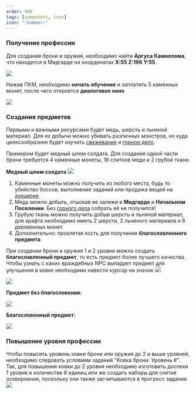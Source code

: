 ```yaml
---
order: 900
tags: [component, icon]
icon: ":hammer:"
---
```


### Получение профессии

Для создания брони и оружия, необходимо найти **Aргуса Камнелома**, что находится в Мидгарде на координатах **X:55 Z:196 Y:55**.

![](https://i.imgur.com/OIROuI9.png)

Нажав ПКМ, необходимо **начать обучение** и заплатить 5 каменных монет, после чего откроется **диалоговое окно**

![](https://i.imgur.com/rQhcx8m.png)


### Создание предметов

Первыми и важными ресурсами будет медь, шерсть и льняной материал. Для их добычи можно убивать различных монстров, но куда целесообразнее будет изучить [свежевание](http://https://wiki.warmine.ru/rpg-%D0%BC%D0%B8%D1%80/%D0%BF%D1%80%D0%BE%D1%84%D0%B5%D1%81%D1%81%D0%B8%D0%B8/%D1%81%D0%B2%D0%B5%D0%B6%D0%B5%D0%B2%D0%B0%D0%BD%D0%B8%D0%B5/ "свеживание") и [горное дело](http:/https://wiki.warmine.ru/rpg-%D0%BC%D0%B8%D1%80/%D0%BF%D1%80%D0%BE%D1%84%D0%B5%D1%81%D1%81%D0%B8%D0%B8/%D0%B3%D0%BE%D1%80%D0%BD%D0%BE%D0%B5-%D0%B4%D0%B5%D0%BB%D0%BE// "горное дело").

Примером будет медный шлем солдата. Для создания одной части брони 
требуется 4 каменные монеты, 16 слитков меди и 2 грубой ткани.

**Медный шлем солдата**
![](https://i.imgur.com/O7Owxm5.png)

1. Каменные монеты можно получить из любого места, будь то убийство боссов, выполнение заданий или продажа вещей на [аукционе](http://https://wiki.warmine.ru/rpg-%D0%BC%D0%B8%D1%80/%D1%80%D1%83%D0%BA%D0%BE%D0%B2%D0%BE%D0%B4%D1%81%D1%82%D0%B2%D0%B0/a%D1%83%D0%BA%D1%86%D0%B8%D0%BE%D0%BD-%D1%82%D0%BE%D1%80%D0%B3%D0%BE%D0%B2%D0%BB%D1%8F/ "аукционе").
2. Медь можно добыть, отыскав ее залежи в **Мидгарде** и **Начальном Поселении**. Без [горного дела](http://https://wiki.warmine.ru/rpg-%D0%BC%D0%B8%D1%80/%D0%BF%D1%80%D0%BE%D1%84%D0%B5%D1%81%D1%81%D0%B8%D0%B8/%D0%B3%D0%BE%D1%80%D0%BD%D0%BE%D0%B5-%D0%B4%D0%B5%D0%BB%D0%BE/ "горного дела") собрать её не получится!
3. Грубую ткань можно получить добыв шерсть и льняной материал, для крафта необходимо иметь 2 шерсти, 2 льняного материала и 6 деревянных монет.
4. Дополнительно: проклятая кость для получения **благословленного предмета**

При создании брони и оружия 1 и 2 уровня можно создать **благославленный предмет**, то есть предмет более лучшего качества.
Чтобы узнать с каких враждебных NPC выпадает предмет для улучшения в ковке необходимо навести курсор на значок  ![](https://i.imgur.com/q1gyTMT.png)

![](https://i.imgur.com/SUTUcW2.png)

**Предмет без благословения:**

![](https://i.imgur.com/vTdc6QK.png)

**Благословенный предмет:**

![](https://i.imgur.com/aMTxmWs.png)

### Повышение уровня профессии

Чтобы повысить уровень ковки брони или оружия до 2 и выше уровней, необходимо следовать условиям заданий "Ковка брони: Уровень #". Так, для повышения ковки до 2 уровня необходимо изготовить доспехи 1 уровня в количестве 8 единиц или же создать наборы для снятия осквернения, поскольку они также засчитываются в прогресс задания.
![](https://img001.prntscr.com/file/img001/Eduh_Dm8RrWunBBjpJJgxw.jpeg)

